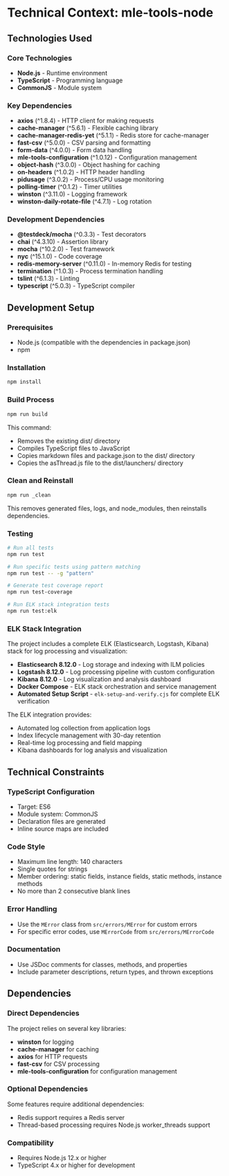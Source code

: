 # Technical Context: mle-tools-node

## Technologies Used

### Core Technologies
- **Node.js** - Runtime environment
- **TypeScript** - Programming language
- **CommonJS** - Module system

### Key Dependencies
- **axios** (^1.8.4) - HTTP client for making requests
- **cache-manager** (^5.6.1) - Flexible caching library
- **cache-manager-redis-yet** (^5.1.1) - Redis store for cache-manager
- **fast-csv** (^5.0.0) - CSV parsing and formatting
- **form-data** (^4.0.0) - Form data handling
- **mle-tools-configuration** (^1.0.12) - Configuration management
- **object-hash** (^3.0.0) - Object hashing for caching
- **on-headers** (^1.0.2) - HTTP header handling
- **pidusage** (^3.0.2) - Process/CPU usage monitoring
- **polling-timer** (^0.1.2) - Timer utilities
- **winston** (^3.11.0) - Logging framework
- **winston-daily-rotate-file** (^4.7.1) - Log rotation

### Development Dependencies
- **@testdeck/mocha** (^0.3.3) - Test decorators
- **chai** (^4.3.10) - Assertion library
- **mocha** (^10.2.0) - Test framework
- **nyc** (^15.1.0) - Code coverage
- **redis-memory-server** (^0.11.0) - In-memory Redis for testing
- **termination** (^1.0.3) - Process termination handling
- **tslint** (^6.1.3) - Linting
- **typescript** (^5.0.3) - TypeScript compiler

## Development Setup

### Prerequisites
- Node.js (compatible with the dependencies in package.json)
- npm

### Installation
```bash
npm install
```

### Build Process
```bash
npm run build
```

This command:
- Removes the existing dist/ directory
- Compiles TypeScript files to JavaScript
- Copies markdown files and package.json to the dist/ directory
- Copies the asThread.js file to the dist/launchers/ directory

### Clean and Reinstall
```bash
npm run _clean
```

This removes generated files, logs, and node_modules, then reinstalls dependencies.

### Testing
```bash
# Run all tests
npm run test

# Run specific tests using pattern matching
npm run test -- -g "pattern"

# Generate test coverage report
npm run test-coverage

# Run ELK stack integration tests
npm run test:elk
```

### ELK Stack Integration
The project includes a complete ELK (Elasticsearch, Logstash, Kibana) stack for log processing and visualization:

- **Elasticsearch 8.12.0** - Log storage and indexing with ILM policies
- **Logstash 8.12.0** - Log processing pipeline with custom configuration
- **Kibana 8.12.0** - Log visualization and analysis dashboard
- **Docker Compose** - ELK stack orchestration and service management
- **Automated Setup Script** - `elk-setup-and-verify.cjs` for complete ELK verification

The ELK integration provides:
- Automated log collection from application logs
- Index lifecycle management with 30-day retention
- Real-time log processing and field mapping
- Kibana dashboards for log analysis and visualization

## Technical Constraints

### TypeScript Configuration
- Target: ES6
- Module system: CommonJS
- Declaration files are generated
- Inline source maps are included

### Code Style
- Maximum line length: 140 characters
- Single quotes for strings
- Member ordering: static fields, instance fields, static methods, instance methods
- No more than 2 consecutive blank lines

### Error Handling
- Use the `MError` class from `src/errors/MError` for custom errors
- For specific error codes, use `MErrorCode` from `src/errors/MErrorCode`

### Documentation
- Use JSDoc comments for classes, methods, and properties
- Include parameter descriptions, return types, and thrown exceptions

## Dependencies

### Direct Dependencies
The project relies on several key libraries:
- **winston** for logging
- **cache-manager** for caching
- **axios** for HTTP requests
- **fast-csv** for CSV processing
- **mle-tools-configuration** for configuration management

### Optional Dependencies
Some features require additional dependencies:
- Redis support requires a Redis server
- Thread-based processing requires Node.js worker_threads support

### Compatibility
- Requires Node.js 12.x or higher
- TypeScript 4.x or higher for development
